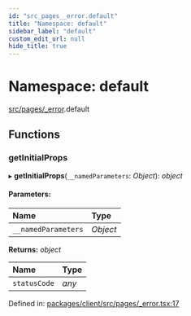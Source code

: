 ```yaml
---
id: "src_pages__error.default"
title: "Namespace: default"
sidebar_label: "default"
custom_edit_url: null
hide_title: true
---
```


# Namespace: default

[src/pages/_error](src_pages__error.md).default

## Functions

### getInitialProps

▸ **getInitialProps**(`__namedParameters`: *Object*): *object*

#### Parameters:

Name | Type |
:------ | :------ |
`__namedParameters` | *Object* |

**Returns:** *object*

Name | Type |
:------ | :------ |
`statusCode` | *any* |

Defined in: [packages/client/src/pages/_error.tsx:17](https://github.com/xr3ngine/xr3ngine/blob/a16a45d7e/packages/client/src/pages/_error.tsx#L17)
